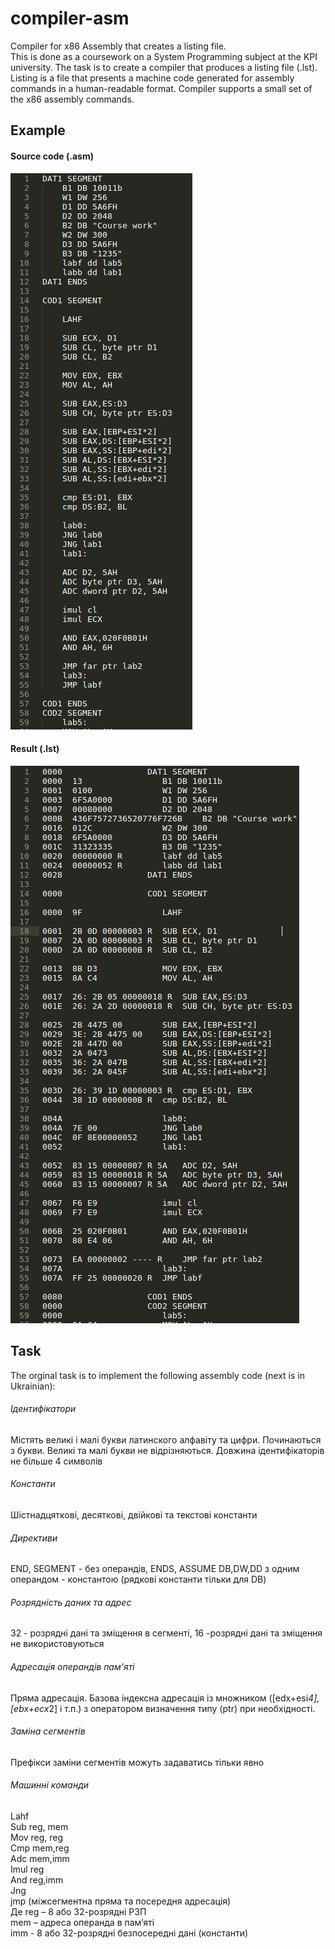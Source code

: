 # compiler-asm
Compiler for x86 Assembly that creates a listing file.<br>
This is done as a coursework on a System Programming subject at the KPI university.
The task is to create a compiler that produces a listing file (.lst).<br>
Listing is a file that presents a machine code generated for assembly commands in a human-readable format.
Compiler supports a small set of the x86 assembly commands.

## Example
#### Source code (.asm)
![alt source](/materials/img/asm.png)
#### Result (.lst)
![alt result](/materials/img/listing.png)
## Task
The orginal task is to implement the following assembly code (next is in Ukrainian):

###### Ідентифікатори
Містять великі і малі букви латинского алфавіту та цифри. Починаються з букви. 
Великі та малі букви не відрізняються. Довжина ідентифікаторів не більше 4 символів

###### Константи
Шістнадцяткові, десяткові, двійкові та текстові константи

###### Директиви
END, SEGMENT - без операндів, ENDS, ASSUME
DB,DW,DD з одним операндом - константою (рядкові константи тільки для DB)

###### Розрядність даних та адрес
32 - розрядні дані та зміщення в сегменті, 16 -розрядні дані та зміщення не використовуються

###### Адресація операндів пам'яті
Пряма адресація.
Базова індексна адресація із множником ([edx+esi*4],[ebx+ecx*2] і т.п.) з оператором визначення типу (ptr) при необхідності.

###### Заміна сегментів
Префікси заміни сегментів можуть задаватись тільки явно

###### Машинні команди
Lahf<br>
Sub reg, mem<br>
Mov reg, reg<br>
Cmp mem,reg<br>
Adc mem,imm<br>
Imul reg<br>
And reg,imm<br>
Jng<br>
jmp (міжсегментна пряма та посередня адресація)<br>
Де reg – 8 або 32-розрядні РЗП<br>
mem – адреса операнда в пам’яті<br>
imm - 8 або 32-розрядні безпосередні дані (константи)<br>

